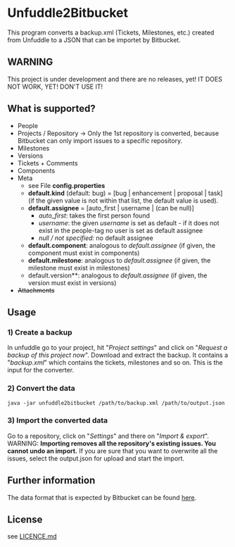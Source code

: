 # Unfuddle2Bitbucket

This program converts a backup.xml (Tickets, Milestones, etc.) created from Unfuddle to a JSON that can be importet by Bitbucket.

## WARNING

This project is under development and there are no releases, yet! IT DOES NOT WORK, YET! DON'T USE IT!

## What is supported?

* People
* Projects / Repository -> Only the 1st repository is converted, because Bitbucket can only import issues to a specific repository.
* Milestones
* Versions
* Tickets + Comments
* Components
* Meta
    * see File **config.properties**
    * **default.kind** (default: bug) = [bug | enhancement | proposal | task] (if the given value is not within that list, the default value is used).
    * **default.assignee** = [auto_first | username | (can be null)]
        * *auto_first*: takes the first person found
        * *username*: the given *username* is set as default - if it does not exist in the people-tag no user is set as default assignee   
        * *null / not specified:* no default assignee
    * **default.component**: analogous to *default.assignee* (if given, the component must exist in components)
    * **default.milestone**: analogous to *default.assignee* (if given, the milestone must exist in milestones)
    * default.version**: analogous to *default.assignee* (if given, the version must exist in versions)
* ~~Attachments~~

## Usage

### 1) Create a backup
In unfuddle go to your project, hit "*Project settings*" and click on "*Request a backup of this project now*". Download and extract the backup. It contains a "*backup.xml*" which contains the tickets, milestones and so on. This is the input for the converter.

### 2) Convert the data
```
java -jar unfuddle2bitbucket /path/to/backup.xml /path/to/output.json
```

### 3) Import the converted data
Go to a repository, click on "*Settings*" and there on "*Import & export*". WARNING: **Importing removes all the repository's existing issues. You cannot undo an import.** If you are sure that you want to overwrite all the issues, select the output.json for upload and start the import.


## Further information

The data format that is expected by Bitbucket can be found [here](https://confluence.atlassian.com/pages/viewpage.action?pageId=330796872).

## License

see [LICENCE.md](LICENCE.md)
